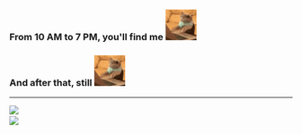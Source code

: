 ### From 10 AM to 7 PM, you'll find me <img src="https://github.com/SaeedMolaiy/SaeedMolaiy/blob/main/cat-typing.gif" alt="cat" width="55" />  
### And after that, still <img src="https://github.com/SaeedMolaiy/SaeedMolaiy/blob/main/cat-typing.gif" alt="cat" width="55" />

<hr/>

![](https://nirzak-streak-stats.vercel.app/?user=SaeedMolaiy&theme=onedark&hide_border=false)<br/>
![](https://github-readme-stats.vercel.app/api/top-langs/?username=SaeedMolaiy&theme=onedark&hide_border=false&include_all_commits=true&count_private=true&layout=compact)<br/>
